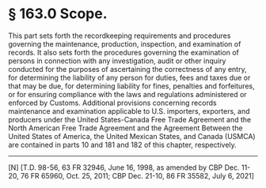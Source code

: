 # § 163.0   Scope.

This part sets forth the recordkeeping requirements and procedures governing the maintenance, production, inspection, and examination of records. It also sets forth the procedures governing the examination of persons in connection with any investigation, audit or other inquiry conducted for the purposes of ascertaining the correctness of any entry, for determining the liability of any person for duties, fees and taxes due or that may be due, for determining liability for fines, penalties and forfeitures, or for ensuring compliance with the laws and regulations administered or enforced by Customs. Additional provisions concerning records maintenance and examination applicable to U.S. importers, exporters, and producers under the United States-Canada Free Trade Agreement and the North American Free Trade Agreement and the Agreement Between the United States of America, the United Mexican States, and Canada (USMCA) are contained in parts 10 and 181 and 182 of this chapter, respectively.



---

[N] [T.D. 98-56, 63 FR 32946, June 16, 1998, as amended by CBP Dec. 11-20, 76 FR 65960, Oct. 25, 2011; CBP Dec. 21-10, 86 FR 35582, July 6, 2021]





